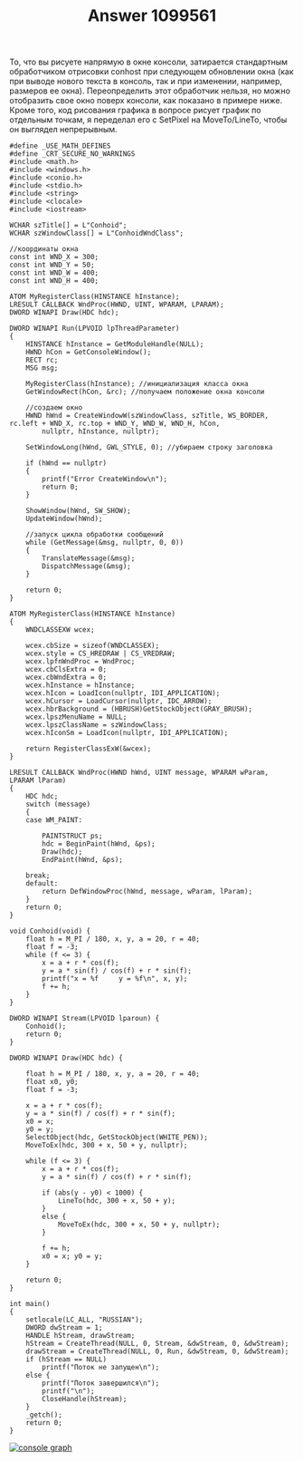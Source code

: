 ﻿---
title: "Answer 1099561"
se.owner.user_id: 240512
se.owner.display_name: "MSDN.WhiteKnight"
se.owner.link: "https://ru.stackoverflow.com/users/240512/msdn-whiteknight"
se.answer_id: 1099561
se.question_id: 1068325
se.post_type: answer
se.is_accepted: False
---
<p>То, что вы рисуете напрямую в окне консоли, затирается стандартным обработчиком отрисовки conhost при следующем обновлении окна (как при выводе нового текста в консоль, так и при изменении, например, размеров ее окна). Переопределить этот обработчик нельзя, но можно отобразить свое окно поверх консоли, как показано в примере ниже. Кроме того, код рисования графика в вопросе рисует график по отдельным точкам, я переделал его с SetPixel на MoveTo/LineTo, чтобы он выглядел непрерывным.</p>

<pre><code>#define _USE_MATH_DEFINES
#define _CRT_SECURE_NO_WARNINGS
#include &lt;math.h&gt;
#include &lt;windows.h&gt;
#include &lt;conio.h&gt;
#include &lt;stdio.h&gt;
#include &lt;string&gt;
#include &lt;clocale&gt;
#include &lt;iostream&gt;

WCHAR szTitle[] = L"Conhoid";
WCHAR szWindowClass[] = L"ConhoidWndClass";

//координаты окна
const int WND_X = 300;
const int WND_Y = 50;
const int WND_W = 400;
const int WND_H = 400;

ATOM MyRegisterClass(HINSTANCE hInstance);
LRESULT CALLBACK WndProc(HWND, UINT, WPARAM, LPARAM);
DWORD WINAPI Draw(HDC hdc);

DWORD WINAPI Run(LPVOID lpThreadParameter)
{   
    HINSTANCE hInstance = GetModuleHandle(NULL);
    HWND hCon = GetConsoleWindow();
    RECT rc;
    MSG msg;

    MyRegisterClass(hInstance); //инициализация класса окна 
    GetWindowRect(hCon, &amp;rc); //получаем положение окна консоли     

    //создаем окно
    HWND hWnd = CreateWindowW(szWindowClass, szTitle, WS_BORDER, rc.left + WND_X, rc.top + WND_Y, WND_W, WND_H, hCon,
        nullptr, hInstance, nullptr); 

    SetWindowLong(hWnd, GWL_STYLE, 0); //убираем строку заголовка

    if (hWnd == nullptr)
    {
        printf("Error CreateWindow\n");
        return 0;
    }

    ShowWindow(hWnd, SW_SHOW);
    UpdateWindow(hWnd); 

    //запуск цикла обработки сообщений
    while (GetMessage(&amp;msg, nullptr, 0, 0))
    {
        TranslateMessage(&amp;msg);
        DispatchMessage(&amp;msg);
    }

    return 0;
}

ATOM MyRegisterClass(HINSTANCE hInstance)
{
    WNDCLASSEXW wcex;

    wcex.cbSize = sizeof(WNDCLASSEX);
    wcex.style = CS_HREDRAW | CS_VREDRAW;
    wcex.lpfnWndProc = WndProc;
    wcex.cbClsExtra = 0;
    wcex.cbWndExtra = 0;
    wcex.hInstance = hInstance;
    wcex.hIcon = LoadIcon(nullptr, IDI_APPLICATION);
    wcex.hCursor = LoadCursor(nullptr, IDC_ARROW);
    wcex.hbrBackground = (HBRUSH)GetStockObject(GRAY_BRUSH);
    wcex.lpszMenuName = NULL;
    wcex.lpszClassName = szWindowClass;
    wcex.hIconSm = LoadIcon(nullptr, IDI_APPLICATION);

    return RegisterClassExW(&amp;wcex);
}

LRESULT CALLBACK WndProc(HWND hWnd, UINT message, WPARAM wParam, LPARAM lParam)
{
    HDC hdc;
    switch (message)
    {   
    case WM_PAINT:

        PAINTSTRUCT ps;
        hdc = BeginPaint(hWnd, &amp;ps);
        Draw(hdc);
        EndPaint(hWnd, &amp;ps);

    break;  
    default:
        return DefWindowProc(hWnd, message, wParam, lParam);
    }
    return 0;
}

void Conhoid(void) {
    float h = M_PI / 180, x, y, a = 20, r = 40;
    float f = -3;
    while (f &lt;= 3) {
        x = a + r * cos(f);
        y = a * sin(f) / cos(f) + r * sin(f);
        printf("x = %f     y = %f\n", x, y);
        f += h;
    }
}

DWORD WINAPI Stream(LPVOID lparoun) {
    Conhoid();
    return 0;
}

DWORD WINAPI Draw(HDC hdc) {        

    float h = M_PI / 180, x, y, a = 20, r = 40;
    float x0, y0;
    float f = -3;

    x = a + r * cos(f);
    y = a * sin(f) / cos(f) + r * sin(f);
    x0 = x;
    y0 = y;
    SelectObject(hdc, GetStockObject(WHITE_PEN));
    MoveToEx(hdc, 300 + x, 50 + y, nullptr);

    while (f &lt;= 3) {
        x = a + r * cos(f);
        y = a * sin(f) / cos(f) + r * sin(f);

        if (abs(y - y0) &lt; 1000) {
            LineTo(hdc, 300 + x, 50 + y);
        }
        else {
            MoveToEx(hdc, 300 + x, 50 + y, nullptr);
        }

        f += h;
        x0 = x; y0 = y;
    }

    return 0;
}

int main()
{
    setlocale(LC_ALL, "RUSSIAN");
    DWORD dwStream = 1;
    HANDLE hStream, drawStream;
    hStream = CreateThread(NULL, 0, Stream, &amp;dwStream, 0, &amp;dwStream);
    drawStream = CreateThread(NULL, 0, Run, &amp;dwStream, 0, &amp;dwStream);
    if (hStream == NULL)
        printf("Поток не запущен\n");
    else {
        printf("Поток завершился\n");
        printf("\n");
        CloseHandle(hStream);
    }
    _getch();
    return 0;
}
</code></pre>

<p><a href="https://i.stack.imgur.com/p0aIL.png" rel="nofollow noreferrer"><img src="https://i.stack.imgur.com/p0aIL.png" alt="console graph"></a></p>
